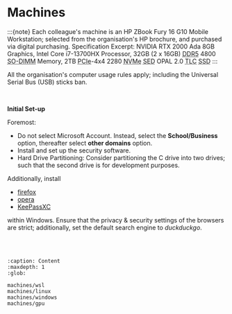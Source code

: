 <br>

# Machines

:::{note}
Each colleague's machine is an HP ZBook Fury 16 G10 Mobile Workstation; selected from the organisation's HP brochure, and purchased via digital purchasing.  Specification Excerpt: NVIDIA RTX 2000 Ada 8GB Graphics, Intel Core i7-13700HX Processor, 32GB (2 x 16GB) <abbr title="Double Data Rate 5">DDR5</abbr> 4800 <abbr title="Small Outline Dual In-line Memory Module">SO-DIMM</abbr> Memory, 2TB <abbr title="Peripheral Component Interconnect Express">PCIe</abbr>-4x4 2280 <abbr title="Non-Volatile Memory Express">NVMe</abbr> <abbr title="self-encrypting drive">SED</abbr> OPAL 2.0 <abbr title="Triple Level Cells">TLC</abbr> <abbr title="Solid State Drive">SSD</abbr>
:::

All the organisation's computer usage rules apply; including the Universal Serial Bus (USB) sticks ban.

<br>

**Initial Set-up**

Foremost:

<ul class="disc">
  <li class="disc">Do not select Microsoft Account.  Instead, select the <b>School/Business</b> option, thereafter select <b>other domains</b> option.</li>
  <li class="disc">Install and set up the security software.</li>
  <li class="disc">Hard Drive Partitioning: Consider partitioning the C drive into two drives; such that the second drive is for development purposes.</li>
</ul>

Additionally, install

<ul class="disc">
  <li class="disc"><a href="https://www.mozilla.org/en-GB/firefox/">firefox</a></li>
  <li class="disc"><a href="https://www.opera.com">opera</a></li>
  <li class="disc"><a href="https://keepassxc.org/">KeePassXC</a></li>
</ul>

within Windows.  Ensure that the privacy & security settings of the browsers are strict; additionally, set the default search engine to _duckduckgo_.

<br>
<br>

```{toctree}
:caption: Content
:maxdepth: 1
:glob:

machines/wsl
machines/linux
machines/windows
machines/gpu
```

<br>
<br>

<br>
<br>

<br>
<br>

<br>
<br>

<br>
<br>

<br>
<br>

<br>
<br>

<br>
<br>
